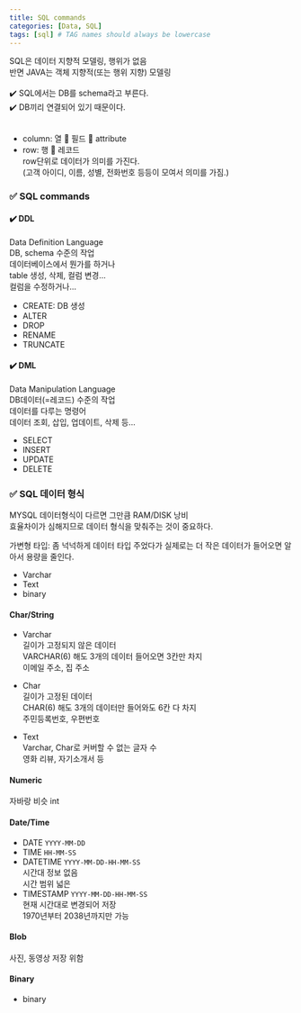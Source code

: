 ```yaml
---
title: SQL commands
categories: [Data, SQL]
tags: [sql] # TAG names should always be lowercase
---
```


SQL은 데이터 지향적 모델링, 행위가 없음 <br>
반면 JAVA는 객체 지향적(또는 행위 지향) 모델링<br>
<br>
✔️ SQL에서는 DB를 schema라고 부른다.<br>
✔️ DB끼리 연결되어 있기 때문이다.<br>
<br>

- column: 열 🟰 필드 🟰 attribute <br>
- row: 행 🟰 레코드 <br>
  row단위로 데이터가 의미를 가진다. <br>
  (고객 아이디, 이름, 성별, 전화번호 등등이 모여서 의미를 가짐.) <br>

### ✅ SQL commands

#### ✔️ DDL

Data Definition Language<br>
DB, schema 수준의 작업<br>
데이터베이스에서 뭔가를 하거나<br>
table 생성, 삭제, 컬럼 변경...<br>
컬럼을 수정하거나...<br>

- CREATE: DB 생성
- ALTER
- DROP
- RENAME
- TRUNCATE

#### ✔️ DML

Data Manipulation Language <br>
DB데이터(=레코드) 수준의 작업 <br>
데이터를 다루는 명령어 <br>
데이터 조회, 삽입, 업데이트, 삭제 등... <br>

- SELECT
- INSERT
- UPDATE
- DELETE

### ✅ SQL 데이터 형식

MYSQL 데이터형식이 다르면 그만큼 RAM/DISK 낭비 <br>
효율차이가 심해지므로 데이터 형식을 맞춰주는 것이 중요하다. <br>

가변형 타입: 좀 넉넉하게 데이터 타입 주었다가 실제로는 더 작은 데이터가 들어오면 알아서 용량을 줄인다. <br>

- Varchar
- Text
- binary

#### Char/String

- Varchar <br>
  길이가 고정되지 않은 데이터 <br>
  VARCHAR(6) 해도 3개의 데이터 들어오면 3칸만 차지 <br>
  이메일 주소, 집 주소 <br>

- Char <br>
  길이가 고정된 데이터 <br>
  CHAR(6) 해도 3개의 데이터만 들어와도 6칸 다 차지 <br>
  주민등록번호, 우편번호 <br>

- Text <br>
  Varchar, Char로 커버할 수 없는 글자 수 <br>
  영화 리뷰, 자기소개서 등 <br>

#### Numeric

자바랑 비슷 int

#### Date/Time

- DATE `YYYY-MM-DD` <br>
- TIME `HH-MM-SS` <br>
- DATETIME `YYYY-MM-DD-HH-MM-SS` <br>
  시간대 정보 없음 <br>
  시간 범위 넓은 <br>
- TIMESTAMP `YYYY-MM-DD-HH-MM-SS` <br>
  현재 시간대로 변경되어 저장 <br>
  1970년부터 2038년까지만 가능 <br>

#### Blob

사진, 동영상 저장 위함 <br>

#### Binary

- binary <br>
